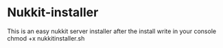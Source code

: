 # Nukkit-installer
This is an easy nukkit server installer after the install write in your console chmod +x nukkitinstaller.sh
